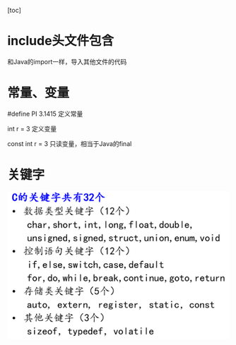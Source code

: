[toc]

# include头文件包含

和Java的import一样，导入其他文件的代码

# 常量、变量

#define PI 3.1415  定义常量

int r = 3 定义变量

const int r = 3 只读变量，相当于Java的final

# 关键字

![c的关键字](https://raw.githubusercontent.com/YangLuchao/c_study/main/%E5%9B%BE/C%E5%85%B3%E9%94%AE%E5%AD%97.png)

